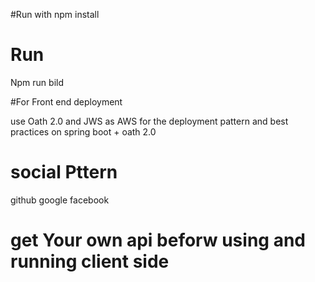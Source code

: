 #Run with
npm install

# Run

Npm run bild

#For Front end deployment

use Oath 2.0 and JWS as AWS for the deployment pattern and best practices on spring boot + oath 2.0

# social Pttern

github
google
facebook

# get Your own api beforw using and running client side
